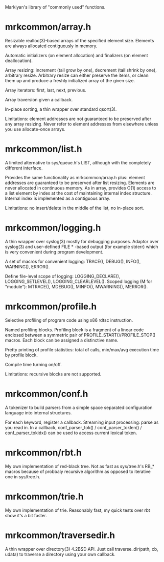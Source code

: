 Markiyan's library of "commonly used" functions.


mrkcommon/array.h
=================

Resizable realloc(3)-based arrays of the specified element size.  Elements
are always allocated contiguously in memory.

Automatic initializers (on element allocation) and finalizers (on element
deallocation).

Array resizing: increment (tail grow by one), decrement (tail shrink by
one), arbitrary resize. Arbitrary resize can either preserve the items, or
clean them up and produce a freshly initialized array of the given size.

Array iterators: first, last, next, previous.

Array traversion given a callback.

In-place sorting, a thin wrapper over standard qsort(3).

Limitations: element addresses are not guaranteed to be preserved after
any array resizing. Never refer to element addresses from elsewhere unless
you use allocate-once arrays.


mrkcommon/list.h
================

A limited alternative to sys/queue.h's LIST, although with the completely
different interface.

Provides the same functionality as mrkcommon/array.h plus: element
addresses are guaranteed to be preserved after list resizing. Elements are
never allocated in continuous memory. As in array, provides O(1) access to
a list element by index at the cost of maintaining internal index
structure.  Internal index is implemented as a contiguous array.

Limitations: no insert/delete in the middle of the list, no in-place sort.


mrkcommon/logging.h
===================

A thin wrapper over syslog(3) mostly for debugging purposes. Adaptor over
syslog(3) and user-defined FILE * -based output (for example stderr) which
is very convenient during program development.

A set of macros for convenient logging: TRACE(), DEBUG(), INFO(),
WARNING(), ERROR().

Define file-level scope of logging: LOGGING_DECLARE(), LOGGING_SETLEVEL(),
LOGGING_CLEARLEVEL(). Scoped logging (M for "module"): MTRACE(), MDEBUG(), MINFO(),
MWARNING(), MERROR().


mrkcommon/profile.h
===================

Selective profiling of program code using x86 rdtsc instruction.

Named profiling blocks. Profiling block is a fragment of a linear code
enclosed between a symmetric pair of PROFILE_START()/PROFILE_STOP()
macros.  Each block can be assigned a distinctive name.

Pretty printing of profile statistics: total of calls, min/max/avg
execution time by profile block.

Compile time turning on/off.

Limitations: recursive blocks are not supported.


mrkcommon/conf.h
================

A tokenizer to build parsers from a simple space separated configuration
language into internal structures.

For each keyword, register a callback. Streaming input processing: parse
as you read in. In a callback, conf_parser_tok() / conf_parser_toklen()
/ conf_parser_tokidx() can be used to access current lexical token.


mrkcommon/rbt.h
================

My own implementation of red-black tree. Not as fast as sys/tree.h's RB_*
macros because of probbaly recursive algorithm as opposed to iterative one
in sys/tree.h.


mrkcommon/trie.h
================

My own implementation of trie. Reasonably fast, my quick tests over rbt
show it's a bit faster.


mrkcommon/traversedir.h
=======================

A thin wrapper over directory(3) 4.2BSD API. Just call traverse_dir(path,
cb, udata) to traverse a directory using your own callback.


